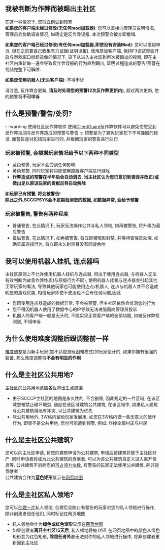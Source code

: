 ## 我被判断为作弊而被踢出主社区
在这一种情况下, 您将立刻受到预警  
**如果您的客户端未经过修改(无任何mod加载器)**: 您可以直接向管理员说明情况, 管理员会协助调查情况, 如确定是反作弊误报, 本次预警会被立即撤销.  
  
**如果您的客户端已经过修改(有任何mod加载器,即使没有安装Mod)**: 您可以发起申诉, 但在之前要自己收集有力证据(证明误报), 使用原版客户端, 保持F3调试界面开启与游戏窗口标题录像的情况下, 录下从进入主社区到再次被踢出的视频, 即在主社区内重新做一遍会导致反作弊误报的行为直到踢出, 证明过程造成的警告/预警在视频完整下可解除.  

**如果您使用机器人(无头客户端)**: 不得申诉  
  
请注意, 反作弊会更新, **请及时处理您的预警(2次反作弊更新内)**, 超过两次更新, 您的预警将**不可申诉**

## 什么是预警/警告/处罚?
::: warning 使用社区反作弊软件
使用[ClientGuard](mods)反作弊软件可以避免使您受到反作弊拉回与反作弊造成的预警与警告
:::
预警是为了避免玩家犯下不可挽回的错误, 而警告是对犯错玩家进行的, 并根据玩家的警告进行处罚  
### 玩家被预警, 会根据玩家情况给予以下两种不同类型  
* 蓝色预警, 玩家不会受到任何影响  
* 黄色预警, 同时玩家将只能使用原版客户端进行游戏  
* **作弊造成的预警在半年后会自动消去, 当主社区认为您已意识到错误并改正/或做出足以原谅玩家的贡献后将自动解除**  
<!--
Camo: 在预警状态, 确实有一套玩家名声与误报纠正的处理方法:
玩家名声可在恰当时间自动解除预警(前提是玩家使用原版游玩这样同时同时为服务器内部贡献数据)
误报纠正系统能够对比其他玩家数据进行误报识别, 并自动解除, 但数据集太少, 也有只有个人才能复现的罕见误报
此说明不应直接公开Wiki, 因为基于Brand的客户端识别完全不可靠, 并公开这些信息会导致玩家非正常游玩导致数据不可靠
-->
**如玩家已有预警, 将会被警告!**  
**除此之外,SCCCPSYS会不定期检测您的数据, 如数据异常, 会给予预警**  
### 玩家被警告, 警告有两种程度
* 普通警告, 在此情况下, 玩家无法操作公共与私人领地, 如再被警告, 将升级为最后警告  
* 最后警告, 在此情况下, 如再被警告, 将立即被暗影封禁, 并等待管理员处理, 如确实属违规行为, 将立即永久封禁且没有回旋余地  

## 我可以使用机器人挂机, 连点器吗
主社区原则上不允许使用机器人挂机与连点器, 但出于使用连点器, 与机器人无法有效判断为故意作弊性质(与原版行为不同), 使用机器人挂机与连点器会引起其他正常玩家的看法, 导致其他玩家也可能使用连点/机器人, 连点与机器人并不会造成明显的游戏优势, 相信玩家即使不使用也不会有任何问题,因此  
* 您因使用连点器造成的数据异常, 不会被预警, 但主社区依然会监测您的行为  
* 您不得因机器人使用了数据中心的IP导致无法进服而向管理员投诉  
* 机器人的客户端一般是无头的, 不能实现正常客户端的全部功能, 如被反作弊检测到, 不得申诉  

## 为什么使用难度调整后跟调整前一样
[难度调整](command/diffmod)是为新手玩家(暂不适应游玩困难模式)的玩家设计的, 如果你拥有很强的装备, 那么难度调整将**不会有明显的作用**

## 什么是主社区公共用地?
主社区的公共用地范围各世界出生点周围
* 由于SCCCP主社区的地图是永久性的, 不会删除, 因此规定的一片区域, 在该区域您被禁止破坏地型, 鼓励在该区域建筑公共建筑, 在该区域中, 如果私人建筑与公共建筑用地有冲突, 以公共建筑为优先  
* 除公共用地外, 3W格内留给玩家发展用, 如您在3W格内做一些无意义的破坏行为, 即使不是公共用地, 您也可能遭到预警, 例如: 炸掉全部村庄与村民  

## 什么是主社区公共建筑?
您可以向主社区申请, 将您的建筑申请为公共建筑, 申请后该建筑将属于主社区财产, 同时申请者将成为此公共建筑的贡献者, 可以为该公共建筑自定义进入离开信息等, 公共建筑不消耗您的[可占领方块数](command/landclaim), 有警告的玩家无法使用公共建筑, 除非是贡献者  
公共建筑会作为**蓝色矩形**显示在[网页地图](netmap)

## 什么是主社区私人领地?
您可以[创建一片](command/landclaim)私人领地, 创建后会防止有警告的玩家对您的私人领地进行操作, 除非创建者信任他们, 同时标记在网页地图
* 私人领地会作为**绿色或红色矩形**显示在[网页地图](netmap)
* 如果创建者**离开主社区15天后**, 私人领地将被*封闭*, 在网页地图中的颜色从绿色矩形变为红色矩形, **除信任者外**都无法对你的私人领地进行操作, 除非创建者重新回到主社区  
